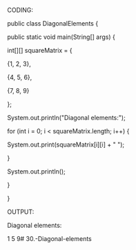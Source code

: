 CODING:

public class DiagonalElements {

public static void main(String[] args) {

int[][] squareMatrix = {

{1, 2, 3},

{4, 5, 6},

{7, 8, 9}

};

System.out.println("Diagonal elements:");

for (int i = 0; i < squareMatrix.length; i++) {

System.out.print(squareMatrix[i][i] + " ");

}

System.out.println();

}

}

OUTPUT:

Diagonal elements:

1 5 9# 30.-Diagonal-elements
